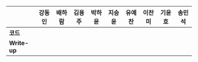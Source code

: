 |              | 강동인 | 배하람 | 김용주 | 박하윤 | 지승윤 | 유예찬 | 이찬미 | 기윤호 | 송민석
| ------------ | ------ | ------ | ------ | ------ | ------ | ------------ | ------------ | ------------ | ------------ |
| **코드**     |||  |        |        |  |  |  |  |
| **Write-up** |||  |        |        |  |  |  | |
